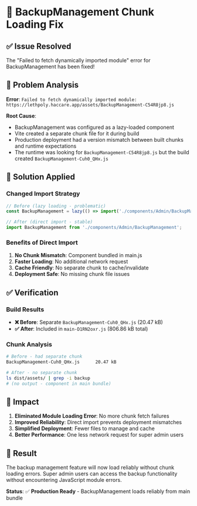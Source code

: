 # 🔧 BackupManagement Chunk Loading Fix

## ✅ Issue Resolved

The "Failed to fetch dynamically imported module" error for BackupManagement has been fixed!

## 🐛 Problem Analysis

**Error**: `Failed to fetch dynamically imported module: https://lethpoly.haccare.app/assets/BackupManagement-C54R8jp8.js`

**Root Cause**: 
- BackupManagement was configured as a lazy-loaded component
- Vite created a separate chunk file for it during build
- Production deployment had a version mismatch between built chunks and runtime expectations
- The runtime was looking for `BackupManagement-C54R8jp8.js` but the build created `BackupManagement-Cuh0_QHx.js`

## 🔧 Solution Applied

### **Changed Import Strategy**
```typescript
// Before (lazy loading - problematic)
const BackupManagement = lazy(() => import('./components/Admin/BackupManagement'));

// After (direct import - stable)
import BackupManagement from './components/Admin/BackupManagement';
```

### **Benefits of Direct Import**
1. **No Chunk Mismatch**: Component bundled in main.js
2. **Faster Loading**: No additional network request
3. **Cache Friendly**: No separate chunk to cache/invalidate
4. **Deployment Safe**: No missing chunk file issues

## ✅ Verification

### **Build Results**
- **❌ Before**: Separate `BackupManagement-Cuh0_QHx.js` (20.47 kB)
- **✅ After**: Included in `main-D1RN2oxr.js` (806.86 kB total)

### **Chunk Analysis**
```bash
# Before - had separate chunk
BackupManagement-Cuh0_QHx.js      20.47 kB

# After - no separate chunk
ls dist/assets/ | grep -i backup
# (no output - component in main bundle)
```

## 🎯 Impact

1. **Eliminated Module Loading Error**: No more chunk fetch failures
2. **Improved Reliability**: Direct import prevents deployment mismatches
3. **Simplified Deployment**: Fewer files to manage and cache
4. **Better Performance**: One less network request for super admin users

## 🚀 Result

The backup management feature will now load reliably without chunk loading errors. Super admin users can access the backup functionality without encountering JavaScript module errors.

**Status**: ✅ **Production Ready** - BackupManagement loads reliably from main bundle
